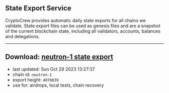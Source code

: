 ## State Export Service
CryptoCrew provides automatic daily state exports for all chains we validate. State export files can be used as genesis files and are a snapshot of the current blockchain state, including all validators, accounts, balances and delegations.

---
**Download: [neutron-1 state export](https://dl.ccvalidators.com/SERVICE/neutron/neutron-1_export_4070039.json)**
---

- last updated: Sun Oct 29 2023 13:27:37
- chain id: `neutron-1`
- export height: `4070039`
- use for: airdrops, local tests, chain recovery
